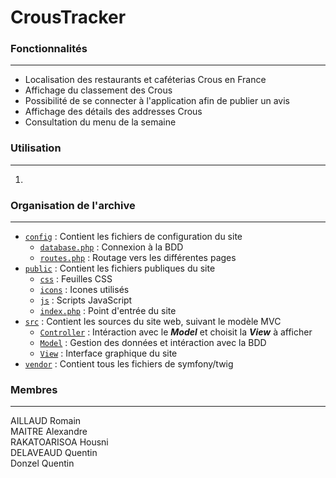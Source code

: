 # CrousTracker

### Fonctionnalités
*** 
* Localisation des restaurants et caféterias Crous en France  
* Affichage du classement des Crous
* Possibilité de se connecter à l'application afin de publier un avis
* Affichage des détails des addresses Crous
* Consultation du menu de la semaine


### Utilisation 
***

1. 


### Organisation de l'archive
***

* [`config`](https://github.com/Alex7896/WordFinder/tree/main/config) : Contient les fichiers de configuration du site
  * [`database.php`](https://github.com/Alex7896/WordFinder/blob/main/config/database.php) : Connexion à la BDD
  * [`routes.php`](https://github.com/Alex7896/WordFinder/blob/main/config/routes.php) : Routage vers les différentes pages
* [`public`](https://github.com/Alex7896/WordFinder/tree/main/public) : Contient les fichiers publiques du site
  * [`css`](https://github.com/Alex7896/WordFinder/tree/main/public/css) : Feuilles CSS
  * [`icons`](https://github.com/Alex7896/WordFinder/tree/main/public/icons) : Icones utilisés
  * [`js`](https://github.com/Alex7896/WordFinder/tree/main/public/js) : Scripts JavaScript
  * [`index.php`](https://github.com/Alex7896/WordFinder/blob/main/public/index.php) : Point d'entrée du site
* [`src`](https://github.com/Alex7896/WordFinder/tree/main/src) : Contient les sources du site web, suivant le modèle MVC
  * [`Controller`](https://github.com/Alex7896/WordFinder/tree/main/src/Controller) : Intéraction avec le _**Model**_ et choisit la _**View**_ à afficher
  * [`Model`](https://github.com/Alex7896/WordFinder/tree/main/src/Model) : Gestion des données et intéraction avec la BDD 
  * [`View`](https://github.com/Alex7896/WordFinder/tree/main/src/View) : Interface graphique du site 
* [`vendor`](https://github.com/Alex7896/WordFinder/tree/main/vendor) : Contient tous les fichiers de symfony/twig


### Membres
***

AILLAUD Romain  
MAITRE Alexandre  
RAKATOARISOA Housni  
DELAVEAUD Quentin  
Donzel Quentin  
